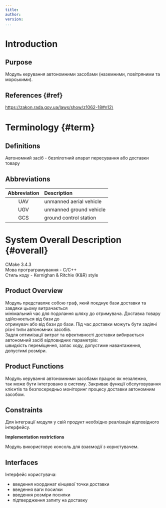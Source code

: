 ```yaml
---
title: 
author: 
version: 
...
```


# Introduction

## Purpose

Модуль керування автономними засобами (наземними, повітряними та морськими).

## References {#ref}

https://zakon.rada.gov.ua/laws/show/z1062-18#n12\

# Terminology {#term}


## Definitions

Автономний засіб - безпілотний апарат пересування або доставки товару

## Abbreviations

| Abbreviation    | Description        |
|:-----------:| :---------------------------------|
| UAV         | unmanned aerial vehicle           |
| UGV         | unmanned ground vehicle           |
| GCS         | ground control station            |

# System Overall Description {#overall}

CMake 3.4.3 \
Мова програграмування - С/С++ \
Стиль коду - Kernighan & Ritchie (K&R) style

## Product Overview

Модуль представляє собою граф, який поєднує бази доставки та завдяки цьому витрачається \
мінімальний час для подолання шляху до отримувача. Доставка товару здійснюється від бази до \
отримувач або від бази до бази. Під час доставки можуть бути задіяні різні типи автономних засобів. \
Задля оптимізації витрат та ефективності доставки вибирається автономний засіб відповидних параметрів: \
швидкість переміщення, запас ходу, допустиме навантаження, допустимі розміри.

## Product Functions

Модуль керування автономними засобами працює як незалежно, \
так може бути інтегровано в систему. Закриває функції обслуговування \
клієнтів та безпосередньо моніторинг процесу доставки автономним засобом. 

## Constraints

Для інтеграції модуля у свій продукт необхідно реалізація відповідного інтерфейсу. 

**Implementation restrictions**

Модуль використовує консоль для взаємодії з користувачем.

## Interfaces

Інтерфейс користувача: 
- введення координат кінцевої точки доставки 
- введення ваги посилки 
- введення розміри посилки 
- підтвердження запиту на доставку 

